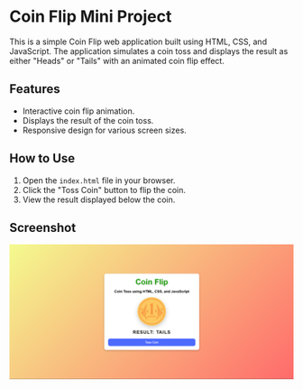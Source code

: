# Coin Flip Mini Project

This is a simple Coin Flip web application built using HTML, CSS, and JavaScript. The application simulates a coin toss and displays the result as either "Heads" or "Tails" with an animated coin flip effect.

## Features

- Interactive coin flip animation.
- Displays the result of the coin toss.
- Responsive design for various screen sizes.

## How to Use

1. Open the `index.html` file in your browser.
2. Click the "Toss Coin" button to flip the coin.
3. View the result displayed below the coin.

## Screenshot

![Screenshot of Coin Flip Application](screenshots/screenshot.png)
